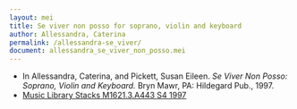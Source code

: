 ```yaml
---
layout: mei
title: Se viver non posso for soprano, violin and keyboard
author: Allessandra, Caterina
permalink: /allessandra-se_viver/
document: allessandra_se_viver_non_posso.mei
---
```


- In Allessandra, Caterina, and Pickett, Susan Eileen. *Se Viver Non Posso: Soprano, Violin and Keyboard.* Bryn Mawr, PA: Hildegard Pub., 1997.
- <a href="https://tufts-primo.hosted.exlibrisgroup.com/permalink/f/bnf7qa/01TUN_ALMA2184358220003851">Music Library Stacks M1621.3.A443 S4 1997</a>
